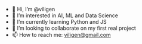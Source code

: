 - 👋 Hi, I’m @viligen
- 👀 I’m interested in AI, ML and Data Science
- 🌱 I’m currently learning Python and JS
- 💞️ I’m looking to collaborate on my first real project
- 📫 How to reach me: viligen@gmail.com

<!---
viligen/viligen is a ✨ special ✨ repository because its `README.md` (this file) appears on your GitHub profile.
You can click the Preview link to take a look at your changes.
--->
